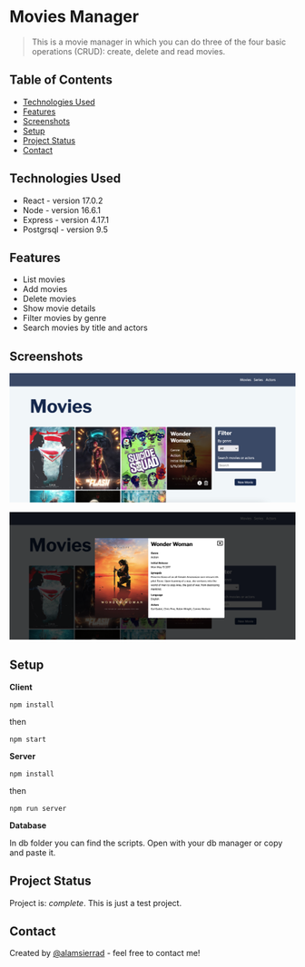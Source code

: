 # Movies Manager

> This is a movie manager in which you can do three of the four basic operations (CRUD): create, delete and read movies.

## Table of Contents

- [Technologies Used](#technologies-used)
- [Features](#features)
- [Screenshots](#screenshots)
- [Setup](#setup)
- [Project Status](#project-status)
- [Contact](#contact)

## Technologies Used

- React - version 17.0.2
- Node - version 16.6.1
- Express - version 4.17.1
- Postgrsql - version 9.5

## Features

- List movies
- Add movies
- Delete movies
- Show movie details
- Filter movies by genre
- Search movies by title and actors

## Screenshots

![pic1](./pics/pic1.png)

![pic2](./pics/pic2.png)

## Setup

**Client**

```
npm install
```

then

```
npm start
```

**Server**

```
npm install
```

then

```
npm run server
```

**Database**

In db folder you can find the scripts. Open with your db manager or copy and paste it.

## Project Status

Project is: _complete_. This is just a test project.

## Contact

Created by [@alamsierrad](https://www.instagram.com/alamsierrad/?hl=en) - feel free to contact me!
